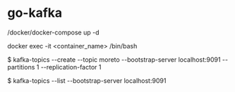# go-kafka

/docker/docker-compose up -d

docker exec -it <container_name> /bin/bash

$ kafka-topics --create --topic moreto --bootstrap-server localhost:9091 --partitions 1 --replication-factor 1

$ kafka-topics --list --bootstrap-server localhost:9091